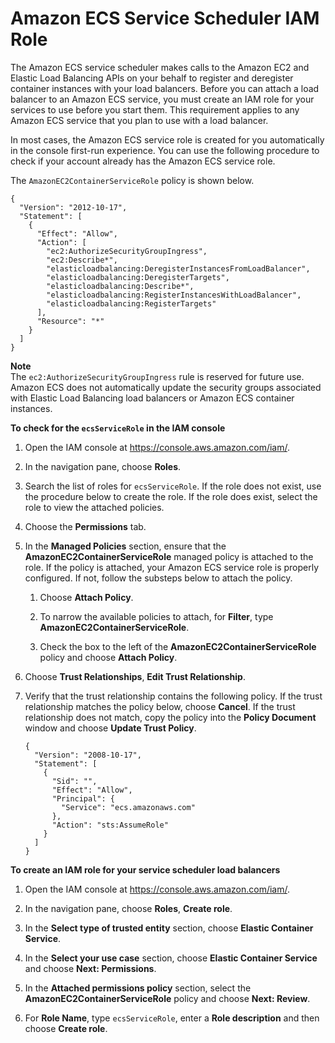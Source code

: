 # Amazon ECS Service Scheduler IAM Role<a name="service_IAM_role"></a>

The Amazon ECS service scheduler makes calls to the Amazon EC2 and Elastic Load Balancing APIs on your behalf to register and deregister container instances with your load balancers\. Before you can attach a load balancer to an Amazon ECS service, you must create an IAM role for your services to use before you start them\. This requirement applies to any Amazon ECS service that you plan to use with a load balancer\.

In most cases, the Amazon ECS service role is created for you automatically in the console first\-run experience\. You can use the following procedure to check if your account already has the Amazon ECS service role\.

The `AmazonEC2ContainerServiceRole` policy is shown below\.

```
{
  "Version": "2012-10-17",
  "Statement": [
    {
      "Effect": "Allow",
      "Action": [
        "ec2:AuthorizeSecurityGroupIngress",
        "ec2:Describe*",
        "elasticloadbalancing:DeregisterInstancesFromLoadBalancer",
        "elasticloadbalancing:DeregisterTargets",
        "elasticloadbalancing:Describe*",
        "elasticloadbalancing:RegisterInstancesWithLoadBalancer",
        "elasticloadbalancing:RegisterTargets"
      ],
      "Resource": "*"
    }
  ]
}
```

**Note**  
The `ec2:AuthorizeSecurityGroupIngress` rule is reserved for future use\. Amazon ECS does not automatically update the security groups associated with Elastic Load Balancing load balancers or Amazon ECS container instances\.

**To check for the `ecsServiceRole` in the IAM console**

1. Open the IAM console at [https://console\.aws\.amazon\.com/iam/](https://console.aws.amazon.com/iam/)\.

1. In the navigation pane, choose **Roles**\. 

1. Search the list of roles for `ecsServiceRole`\. If the role does not exist, use the procedure below to create the role\. If the role does exist, select the role to view the attached policies\.

1. Choose the **Permissions** tab\.

1. In the **Managed Policies** section, ensure that the **AmazonEC2ContainerServiceRole** managed policy is attached to the role\. If the policy is attached, your Amazon ECS service role is properly configured\. If not, follow the substeps below to attach the policy\.

   1. Choose **Attach Policy**\.

   1. To narrow the available policies to attach, for **Filter**, type **AmazonEC2ContainerServiceRole**\.

   1. Check the box to the left of the **AmazonEC2ContainerServiceRole** policy and choose **Attach Policy**\.

1. Choose **Trust Relationships**, **Edit Trust Relationship**\.

1. Verify that the trust relationship contains the following policy\. If the trust relationship matches the policy below, choose **Cancel**\. If the trust relationship does not match, copy the policy into the **Policy Document** window and choose **Update Trust Policy**\.

   ```
   {
     "Version": "2008-10-17",
     "Statement": [
       {
         "Sid": "",
         "Effect": "Allow",
         "Principal": {
           "Service": "ecs.amazonaws.com"
         },
         "Action": "sts:AssumeRole"
       }
     ]
   }
   ```

**To create an IAM role for your service scheduler load balancers**

1. Open the IAM console at [https://console\.aws\.amazon\.com/iam/](https://console.aws.amazon.com/iam/)\.

1. In the navigation pane, choose **Roles**, **Create role**\. 

1. In the **Select type of trusted entity** section, choose **Elastic Container Service**\.

1. In the **Select your use case** section, choose **Elastic Container Service** and choose **Next: Permissions**\.

1. In the **Attached permissions policy** section, select the **AmazonEC2ContainerServiceRole** policy and choose **Next: Review**\.

1. For **Role Name**, type `ecsServiceRole`, enter a **Role description** and then choose **Create role**\.